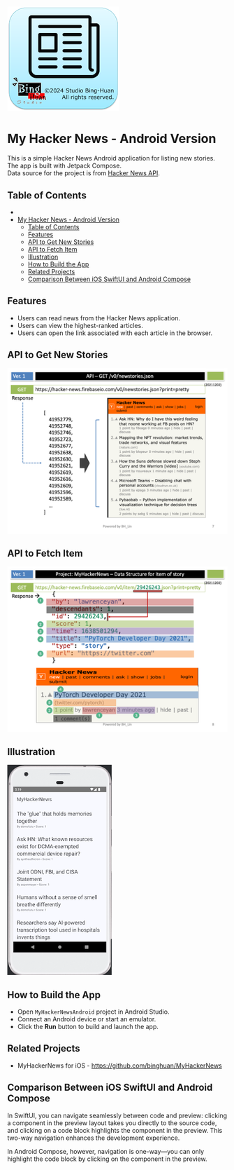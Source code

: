 # ![](./icon-256.png)  
My Hacker News - Android Version
================================================

This is a simple Hacker News Android application for listing new stories.  
The app is built with Jetpack Compose.  
Data source for the project is from [Hacker News API](https://github.com/HackerNews/API).

## Table of Contents
<!-- START doctoc generated TOC please keep comment here to allow auto update -->
<!-- DON'T EDIT THIS SECTION, INSTEAD RE-RUN doctoc TO UPDATE -->
- [](#)
- [My Hacker News - Android Version](#my-hacker-news---android-version)
  - [Table of Contents](#table-of-contents)
  - [Features](#features)
  - [API to Get New Stories](#api-to-get-new-stories)
  - [API to Fetch Item](#api-to-fetch-item)
  - [Illustration](#illustration)
  - [How to Build the App](#how-to-build-the-app)
  - [Related Projects](#related-projects)
  - [Comparison Between iOS SwiftUI and Android Compose](#comparison-between-ios-swiftui-and-android-compose)
<!-- END doctoc generated TOC please keep comment here to allow auto update -->

## Features
- Users can read news from the Hacker News application.
- Users can view the highest-ranked articles.
- Users can open the link associated with each article in the browser.

## API to Get New Stories
![](./README/Slide7.png)

## API to Fetch Item
![](./README/Slide8.png)

## Illustration
![](./README/demo.png)

## How to Build the App
- Open `MyHackerNewsAndroid` project in Android Studio.
- Connect an Android device or start an emulator.
- Click the **Run** button to build and launch the app.

## Related Projects
- MyHackerNews for iOS - https://github.com/binghuan/MyHackerNews

## Comparison Between iOS SwiftUI and Android Compose
In SwiftUI, you can navigate seamlessly between code and preview: clicking a component in the preview layout takes you directly to the source code, and clicking on a code block highlights the component in the preview. This two-way navigation enhances the development experience.

In Android Compose, however, navigation is one-way—you can only highlight the code block by clicking on the component in the preview.
